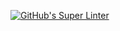 [![GitHub's Super Linter](https://github.com/ICS20-Programming-Angelo-Pintilie/Unit1-02-Html-Images/workflows/GitHub's%20Super%20Linter/badge.svg)](https://github.com/ICS20-Programming-Angelo-Pintilie/Unit1-02-Html-Images/actions)
